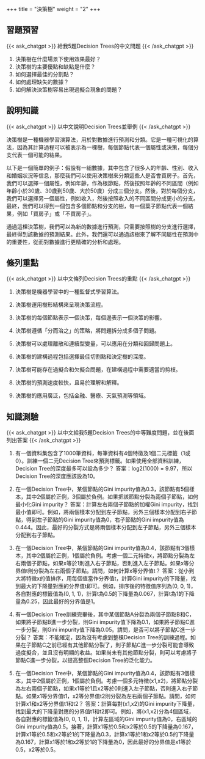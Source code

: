 +++
title = "決策樹"
weight = "2"
+++
## 習題預習
{{< ask_chatgpt >}}
給我5題Decision Trees的中文問題
{{< /ask_chatgpt >}}

1. 決策樹在什麼場景下使用效果最好？
2. 決策樹的主要優點和缺點是什麼？
3. 如何選擇最佳的分割點？
4. 如何處理缺失的數據？
5. 如何解決決策樹容易出現過擬合現象的問題？   

## 說明知識
{{< ask_chatgpt >}}
以中文說明Decision Trees並舉例
{{< /ask_chatgpt >}}

決策樹是一種機器學習演算法，用於對數據進行預測和分類。它是一種可視化的算法，因為其計算過程可以被表示為一棵樹，每個節點代表一個屬性或決策，每個分支代表一個可能的結果。

以下是一個簡單的例子：假設有一組數據，其中包含了很多人的年齡、性別、收入和婚姻狀況等信息，那麼我們可以使用決策樹來分類這些人是否會買房子。首先，我們可以選擇一個屬性，例如年齡，作為根節點，然後按照年齡的不同區間（例如年齡小於30歲、30歲到50歲、大於50歲）分成三個分支。然後，對於每個分支，我們可以選擇另一個屬性，例如收入，然後按照收入的不同區間分成更小的分支。最終，我們可以得到一個包含多個節點和分支的樹，每一個葉子節點代表一個結果，例如「買房子」或「不買房子」。

通過這棵決策樹，我們可以為新的數據進行預測，只需要按照樹的分支進行選擇，最終得到該數據的預測結果。此外，我們還可以通過該樹來了解不同屬性在預測中的重要性，從而對數據進行更精確的分析和處理。   

## 條列重點
{{< ask_chatgpt >}}
以中文條列Decision Trees的重點
{{< /ask_chatgpt >}}

1. 決策樹是機器學習中的一種監督式學習算法。

2. 決策樹運用樹形結構來呈現決策流程。

3. 決策樹的每個節點表示一個決策，每個邊表示一個決策的影響。

4. 決策樹遵循「分而治之」的策略，將問題拆分成多個子問題。

5. 決策樹可以處理離散和連續型變量，可以應用在分類和回歸問題上。

6. 決策樹的建構過程包括選擇最佳切割點和決定樹的深度。

7. 決策樹可能存在過擬合和欠擬合問題，在建構過程中需要適當的剪枝。

8. 決策樹的預測速度較快，且易於理解和解釋。

9. 決策樹的應用廣泛，包括金融、醫療、天氣預測等領域。   

## 知識測驗
{{< ask_chatgpt >}}
以中文給我5題Decision Trees的中等難度問題，並在後面列出答案
{{< /ask_chatgpt >}}

1. 有一個資料集包含了1000筆資料，每筆資料有4個特徵及1個二元標籤（1或0）。訓練一個二元Decision Tree來預測標籤。如果使用全部資料訓練，Decision Tree的深度最多可以設為多少？
答案：log2(1000) = 9.97，所以Decision Tree的深度應該設為10。

2. 在一個Decision Tree中，某個節點的Gini impurity值為0.3，該節點有5個樣本，其中2個屬於正例，3個屬於負例。如果把該節點分裂為兩個子節點，如何最小化Gini impurity？
答案：計算左右兩個子節點的加權Gini impurity，找到最小值即可。例如，將兩個樣本分配到左子節點，另外三個樣本分配到右子節點，得到左子節點的Gini impurity值為0，右子節點的Gini impurity值為0.444。因此，最好的分裂方式是將兩個樣本分配到左子節點，另外三個樣本分配到右子節點。

3. 在一個Decision Tree中，某個節點的Gini impurity值為0.4，該節點有3個樣本，其中2個屬於正例，1個屬於負例。考慮一個二元特徵x，將節點分裂為左右兩個子節點，如果x等於1則進入右子節點，否則進入左子節點。如果x等分界值t則分裂為左右兩個子節點。請問，如何計算x等分界值t？
答案：從小到大將特徵x的值排序，用每個值當作分界值t，計算Gini impurity的下降量，找到最大的下降量對應的分界值t即可。例如，排序後的特徵值序列為(0, 0, 1)，各自對應的標籤值為(0, 1, 1)，計算t為0.5的下降量為0.067，計算t為1的下降量為0.25，因此最好的分界值是1。

4. 有一個Decision Tree訓練完畢後，其中某個節點A分裂為兩個子節點B和C，如果將子節點B進一步分裂，則Gini impurity值下降為0.1，如果將子節點C進一步分裂，則Gini impurity值下降為0.05。請問，是否可以將子節點C進一步分裂？
答案：不能確定，因為沒有考慮到整棵Decision Tree的訓練過程。如果在子節點C之前已經有其他節點分裂了，則子節點C進一步分裂可能會導致過度擬合，並且沒有明顯的收益。如果尚未有其他節點分裂，則可以考慮將子節點C進一步分裂，以提高整個Decision Tree的泛化能力。

5. 在一個Decision Tree中，某個節點的Gini impurity值為0.4，該節點有3個樣本，其中2個屬於正例，1個屬於負例。考慮一個多元特徵(x1,x2)，將節點分裂為左右兩個子節點，如果x1等於1且x2等於0則進入左子節點，否則進入右子節點。如果x1等分界值t1，x2等分界值t2則分裂為左右兩個子節點。請問，如何計算x1和x2等分界值t1和t2？
答案：計算每對(x1,x2)的Gini impurity下降量，找到最大的下降量對應的分界值t1和t2即可。例如，將(x1,x2)分為4個區域，各自對應的標籤值為(0, 0, 1, 1)，計算左區域的Gini impurity值為0，右區域的Gini impurity值為0.5。接著，計算x1等於0.5和x2等於0.5的下降量為0.167，計算x1等於0.5和x2等於1的下降量為0.3，計算x1等於1和x2等於0.5的下降量為0.167，計算x1等於1和x2等於1的下降量為0，因此最好的分界值是x1等於0.5，x2等於0.5。   

